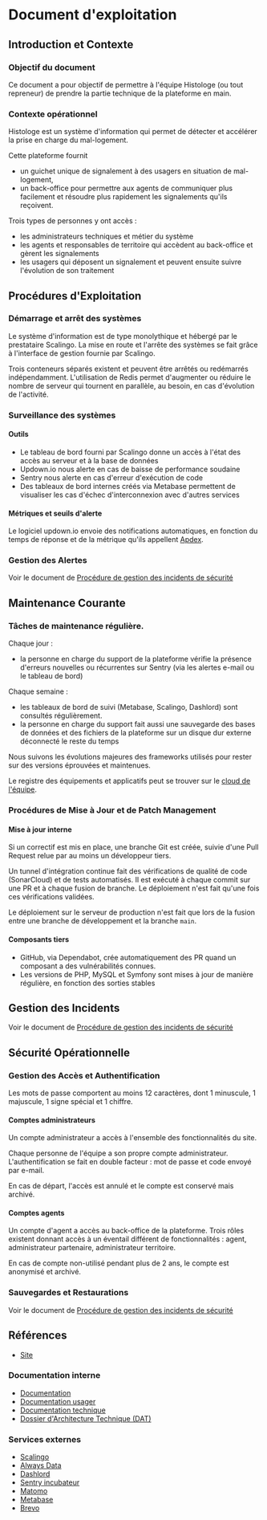 # Document d'exploitation

## Introduction et Contexte

### Objectif du document
Ce document a pour objectif de permettre à l'équipe Histologe (ou tout repreneur) de prendre la partie technique de la plateforme en main.

### Contexte opérationnel
Histologe est un système d'information qui permet de détecter et accélérer la prise en charge du mal-logement.

Cette plateforme fournit 
- un guichet unique de signalement à des usagers en situation de mal-logement,
- un back-office pour permettre aux agents de communiquer plus facilement et résoudre plus rapidement les signalements qu'ils reçoivent.

Trois types de personnes y ont accès :
- les administrateurs techniques et métier du système
- les agents et responsables de territoire qui accèdent au back-office et gèrent les signalements
- les usagers qui déposent un signalement et peuvent ensuite suivre l'évolution de son traitement

## Procédures d'Exploitation

### Démarrage et arrêt des systèmes
Le système d'information est de type monolythique et hébergé par le prestataire Scalingo.
La mise en route et l'arrête des systèmes se fait grâce à l'interface de gestion fournie par Scalingo.

Trois conteneurs séparés existent et peuvent être arrêtés ou redémarrés indépendamment.
L'utilisation de Redis permet d'augmenter ou réduire le nombre de serveur qui tournent en parallèle, au besoin, en cas d'évolution de l'activité.

### Surveillance des systèmes

#### Outils
- Le tableau de bord fourni par Scalingo donne un accès à l'état des accès au serveur et à la base de données
- Updown.io nous alerte en cas de baisse de performance soudaine
- Sentry nous alerte en cas d'erreur d'exécution de code
- Des tableaux de bord internes créés via Metabase permettent de visualiser les cas d'échec d'interconnexion avec d'autres services

#### Métriques et seuils d'alerte
Le logiciel updown.io envoie des notifications automatiques, en fonction du temps de réponse et de la métrique qu'ils appellent [Apdex](https://updown.io/faq/what-is-apdex).

### Gestion des Alertes
Voir le document de [Procédure de gestion des incidents de sécurité](https://github.com/MTES-MCT/histologe/wiki/Gestion-des-incidents-de-s%C3%A9curit%C3%A9)

## Maintenance Courante

### Tâches de maintenance régulière.
Chaque jour :
- la personne en charge du support de la plateforme vérifie la présence d'erreurs nouvelles ou récurrentes sur Sentry (via les alertes e-mail ou le tableau de bord)

Chaque semaine :
- les tableaux de bord de suivi (Metabase, Scalingo, Dashlord) sont consultés régulièrement.
- la personne en charge du support fait aussi une sauvegarde des bases de données et des fichiers de la plateforme sur un disque dur externe déconnecté le reste du temps

Nous suivons les évolutions majeures des frameworks utilisés pour rester sur des versions éprouvées et maintenues.

Le registre des équipements et applicatifs peut se trouver sur le [cloud de l'équipe](https://docs.google.com/spreadsheets/d/1KzdbRt-o58UL4Qtdzn5akOc9XmykcoEks5yClO0zrJc/edit?gid=0#gid=0).

### Procédures de Mise à Jour et de Patch Management

#### Mise à jour interne
Si un correctif est mis en place, une branche Git est créée, suivie d'une Pull Request relue par au moins un développeur tiers.

Un tunnel d'intégration continue fait des vérifications de qualité de code (SonarCloud) et de tests automatisés. Il est exécuté à chaque commit sur une PR et à chaque fusion de branche. Le déploiement n'est fait qu'une fois ces vérifications validées.

Le déploiement sur le serveur de production n'est fait que lors de la fusion entre une branche de développement et la branche `main`.

#### Composants tiers
- GitHub, via Dependabot, crée automatiquement des PR quand un composant a des vulnérabilités connues.
- Les versions de PHP, MySQL et Symfony sont mises à jour de manière régulière, en fonction des sorties stables

## Gestion des Incidents
Voir le document de [Procédure de gestion des incidents de sécurité](https://github.com/MTES-MCT/histologe/wiki/Gestion-des-incidents-de-s%C3%A9curit%C3%A9)

## Sécurité Opérationnelle

### Gestion des Accès et Authentification
Les mots de passe comportent au moins 12 caractères, dont 1 minuscule, 1 majuscule, 1 signe spécial et 1 chiffre.

#### Comptes administrateurs
Un compte administrateur a accès à l'ensemble des fonctionnalités du site.

Chaque personne de l'équipe a son propre compte administrateur. L'authentification se fait en double facteur : mot de passe et code envoyé par e-mail.

En cas de départ, l'accès est annulé et le compte est conservé mais archivé.

#### Comptes agents
Un compte d'agent a accès au back-office de la plateforme.
Trois rôles existent donnant accès à un éventail différent de fonctionnalités : agent, administrateur partenaire, administrateur territoire.

En cas de compte non-utilisé pendant plus de 2 ans, le compte est anonymisé et archivé.

### Sauvegardes et Restaurations
Voir le document de [Procédure de gestion des incidents de sécurité](https://github.com/MTES-MCT/histologe/wiki/Gestion-des-incidents-de-s%C3%A9curit%C3%A9)

## Références

- [Site](https://histologe.beta.gouv.fr/)

### Documentation interne
- [Documentation](https://github.com/MTES-MCT/histologe/wiki/)
- [Documentation usager](https://documentation.histologe.beta.gouv.fr/)
- [Documentation technique](../README.md)
- [Dossier d'Architecture Technique (DAT)](./ARCHITECTURE.md)

### Services externes
- [Scalingo](https://dashboard.scalingo.com/)
- [Always Data](https://admin.alwaysdata.com/user/)
- [Dashlord](http://dashlord.mte.incubateur.net/url/histologe-beta-gouv-fr/)
- [Sentry incubateur](https://sentry.incubateur.net/)
- [Matomo](https://histologe.matomo.cloud/)
- [Metabase](https://histologe-metabase.osc-fr1.scalingo.io/)
- [Brevo](https://app.brevo.com/)

